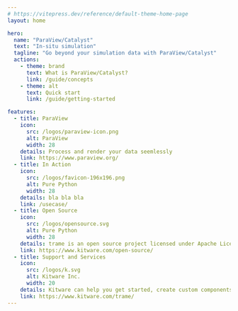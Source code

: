 ```yaml
---
# https://vitepress.dev/reference/default-theme-home-page
layout: home

hero:
  name: "ParaView/Catalyst"
  text: "In-situ simulation"
  tagline: "Go beyond your simulation data with ParaView/Catalyst"
  actions:
    - theme: brand
      text: What is ParaView/Catalyst?
      link: /guide/concepts
    - theme: alt
      text: Quick start
      link: /guide/getting-started

features:
  - title: ParaView
    icon:
      src: /logos/paraview-icon.png
      alt: ParaView
      width: 28
    details: Process and render your data seemlessly
    link: https://www.paraview.org/
  - title: In Action
    icon:
      src: /logos/favicon-196x196.png
      alt: Pure Python
      width: 28
    details: bla bla bla
    link: /usecase/
  - title: Open Source
    icon:
      src: /logos/opensource.svg
      alt: Pure Python
      width: 28
    details: trame is an open source project licensed under Apache License Version 2.0 which allows users to create open source or commercial applications without any licensing worries.
    link: https://www.kitware.com/open-source/
  - title: Support and Services
    icon:
      src: /logos/k.svg
      alt: Kitware Inc.
      width: 20
    details: Kitware can help you get started, create custom components, or even build full applications. Our team is here to help.  Please contact us
    link: https://www.kitware.com/trame/
---
```


